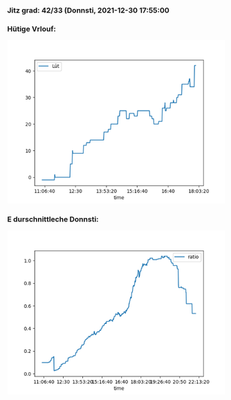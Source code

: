 ### Jitz grad: 42/33 (Donnsti, 2021-12-30 17:55:00

### Hütige Vrlouf:
![Graph](Today.png)

### E durschnittleche Donnsti:
![Graph](Donnsti.png)